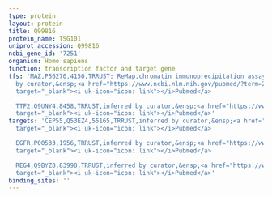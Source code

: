 ```yaml
---
type: protein
layout: protein
title: Q99816
protein_name: TSG101
uniprot_accession: Q99816
ncbi_gene_id: '7251'
organism: Homo sapiens
function: transcription factor and target gene
tfs: 'MAZ,P56270,4150,TRRUST; ReMap,chromatin immunoprecipitation assay; inferred
  by curator,&ensp;<a href="https://www.ncbi.nlm.nih.gov/pubmed/?term=21556761%5Buid%5D"
  target="_blank"><i uk-icon="icon: link"></i>Pubmed</a>

  TTF2,Q9UNY4,8458,TRRUST,inferred by curator,&ensp;<a href="https://www.ncbi.nlm.nih.gov/pubmed/?term=21556761%5Buid%5D"
  target="_blank"><i uk-icon="icon: link"></i>Pubmed</a>'
targets: 'CEP55,Q53EZ4,55165,TRRUST,inferred by curator,&ensp;<a href="https://www.ncbi.nlm.nih.gov/pubmed/?term=18948538%5Buid%5D"
  target="_blank"><i uk-icon="icon: link"></i>Pubmed</a>

  EGFR,P00533,1956,TRRUST,inferred by curator,&ensp;<a href="https://www.ncbi.nlm.nih.gov/pubmed/?term=19154774%5Buid%5D"
  target="_blank"><i uk-icon="icon: link"></i>Pubmed</a>

  REG4,Q9BYZ8,83998,TRRUST,inferred by curator,&ensp;<a href="https://www.ncbi.nlm.nih.gov/pubmed/?term=18643869%5Buid%5D"
  target="_blank"><i uk-icon="icon: link"></i>Pubmed</a>'
binding_sites: ''
---
```


